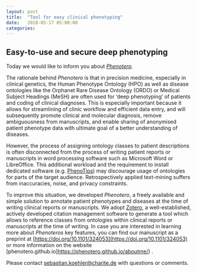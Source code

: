 ```yaml
---
layout: post
title:  "Tool for easy clinical phenotyping"
date:   2018-05-17 05:00:00
categories: 
---
```


## Easy-to-use and secure deep phenotyping

Today we would like to inform you about [_Phenotero_](https://phenotero.github.io/aboutme/).

The rationale behind _Phenotero_ is that in precision medicine, especially in clinical genetics, the Human Phenotype Ontology (HPO) as well as disease ontologies like the Orphanet Rare Disease Ontology (ORDO) or Medical Subject Headings (MeSH) are often used for ‘deep phenotyping’ of patients and coding of clinical diagnoses. This is especially important because it allows for streamlining of clinic workflow and efficient data entry, and will subsequently promote clinical and molecular diagnosis, remove ambiguousness from manuscripts, and enable sharing of anonymised patient phenotype data with ultimate goal of a better understanding of diseases.

However, the process of assigning ontology classes to patient descriptions is often disconnected from the process of writing patient reports or manuscripts in word processing software such as Microsoft Word or LibreOffice. This additional workload and the requirement to install dedicated software (e.g. [PhenoTips](https://phenotips.org/)) may discourage usage of ontologies for parts of the target audience. Retrospectively applied text-mining suffers from inaccuracies, noise, and privacy constraints.

To improve this situation, we developed _Phenotero_, a freely available and simple solution to annotate patient phenotypes and diseases at the time of writing clinical reports or manuscripts. We adopt [Zotero](https://www.zotero.org/), a well-established, actively developed citation management software to generate a tool which allows to reference classes from ontologies within clinical reports or manuscripts at the time of writing. In case you are interested in learning more about _Phenoteros_ key features, you can find our manuscript as a preprint at [https://doi.org/10.1101/324053](https://doi.org/10.1101/324053) or more information on the website [phenotero.github.io]https://phenotero.github.io/aboutme/) .


Please contact sebastian.koehler@charite.de with questions or comments.


